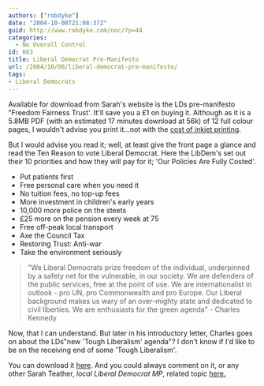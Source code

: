 ```yaml
---
authors: ["robdyke"]
date: "2004-10-08T21:08:37Z"
guid: http://www.robdyke.com/noc/?p=44
categories:
  - No Overall Control
id: 663
title: Liberal Democrat Pre-Manifesto
url: /2004/10/08/liberal-democrat-pre-manifesto/
tags:
- Liberal Democrats
---
```

Available for download from Sarah's website is the LDs pre-manifesto "Freedom Fairness Trust'. It'll save you a £1 on buying it. Although as it is a 5.8MB PDF (with an estimated 17 minutes download at 56k) of 12 full colour pages, I wouldn't advise you print it...not with the [cost of inkjet printing](http://www.davidbowe.co.uk/press_releases/detail.php?pressReleaseId=12&currentPage=1).

But I would advise you read it; well, at least give the front page a glance and read the Ten Reason to vote Liberal Democrat. Here the LibDem's set out their 10 priorities and how they will pay for it; 'Our Policies Are Fully Costed'. 

  * Put patients first
  * Free personal care when you need it
  * No tuition fees, no top-up fees
  * More investment in children's early years
  * 10,000 more police on the steets
  * £25 more on the pension every week at 75
  * Free off-peak local transport
  * Axe the Council Tax
  * Restoring Trust: Anti-war
  * Take the environment seriously

> "We Liberal Democrats prize freedom of the individual, underpinned by a safety net for the vulnerable, in our society. We are defenders of the public services, free at the point of use. We are internationalist in outlook - pro UN, pro Commonwealth and pro Europe. Our Liberal background makes us wary of an over-mighty state and dedicated to civil liberties. We are enthusiasts for the green agenda" - Charles Kennedy

Now, that I can understand. But later in his introductory letter, Charles goes on about the LDs"new 'Tough Liberalism' agenda"? I don't know if I'd like to be on the receiving end of some 'Tough Liberalism'.

You can download it [here](http://www.brentlibdems.org.uk/resources/index/). And you could always comment on it, or any other Sarah Teather, _local Liberal Democrat MP_, related topic [here.](http://sarah-teather-mp.blogspot.com/)